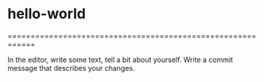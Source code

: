 # hello-world
============================================================

In the editor, write some text, tell a bit about yourself.
Write a commit message that describes your changes.
